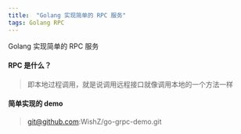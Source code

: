 ```yaml
---
title:  "Golang 实现简单的 RPC 服务"
tags: Golang RPC
---
```


Golang 实现简单的 RPC 服务
<!--more-->

#### RPC 是什么？

> 即本地过程调用，就是说调用远程接口就像调用本地的一个方法一样


#### 简单实现的 demo
> git@github.com:WishZ/go-grpc-demo.git